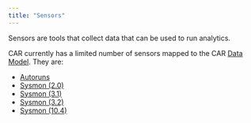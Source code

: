 ```yaml
---
title: "Sensors"
---
```


Sensors are tools that collect data that can be used to run analytics.

CAR currently has a limited number of sensors mapped to the CAR [Data Model](../data_model). They are:
* [Autoruns](autoruns)
* [Sysmon (2.0)](sysmon_2.0)
* [Sysmon (3.1)](sysmon_3.1)
* [Sysmon (3.2)](sysmon_3.2)
* [Sysmon (10.4)](sysmon_10.4)